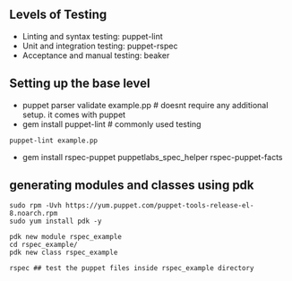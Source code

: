 ## Levels of Testing
* Linting and syntax testing: puppet-lint
* Unit and integration testing: puppet-rspec
* Acceptance and manual testing: beaker

## Setting up the base level
* puppet parser validate example.pp # doesnt require any additional setup. it comes with puppet
* gem install puppet-lint # commonly used testing
```
puppet-lint example.pp
```
* gem install rspec-puppet puppetlabs_spec_helper rspec-puppet-facts

## generating modules and classes using pdk
```
sudo rpm -Uvh https://yum.puppet.com/puppet-tools-release-el-8.noarch.rpm
sudo yum install pdk -y

pdk new module rspec_example
cd rspec_example/
pdk new class rspec_example

rspec ## test the puppet files inside rspec_example directory
```
